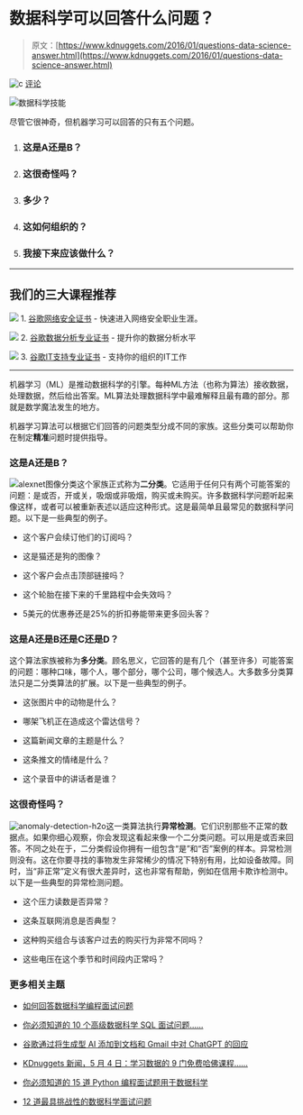 # 数据科学可以回答什么问题？

> 原文：[https://www.kdnuggets.com/2016/01/questions-data-science-answer.html](https://www.kdnuggets.com/2016/01/questions-data-science-answer.html)

![c](../Images/3d9c022da2d331bb56691a9617b91b90.png) [评论](/2016/01/questions-data-science-answer.html/2#comments)

![数据科学技能](../Images/36707994c3d579a1e8b6b9daba2342a9.png)

尽管它很神奇，但机器学习可以回答的只有五个问题。

1.  ### 这是A还是B？

1.  ### 这很奇怪吗？

1.  ### 多少？

1.  ### 这如何组织的？

1.  ### 我接下来应该做什么？

* * *

## 我们的三大课程推荐

![](../Images/0244c01ba9267c002ef39d4907e0b8fb.png) 1\. [谷歌网络安全证书](https://www.kdnuggets.com/google-cybersecurity) - 快速进入网络安全职业生涯。

![](../Images/e225c49c3c91745821c8c0368bf04711.png) 2\. [谷歌数据分析专业证书](https://www.kdnuggets.com/google-data-analytics) - 提升你的数据分析水平

![](../Images/0244c01ba9267c002ef39d4907e0b8fb.png) 3\. [谷歌IT支持专业证书](https://www.kdnuggets.com/google-itsupport) - 支持你的组织的IT工作

* * *

机器学习（ML）是推动数据科学的引擎。每种ML方法（也称为算法）接收数据，处理数据，然后给出答案。ML算法处理数据科学中最难解释且最有趣的部分。那就是数学魔法发生的地方。

机器学习算法可以根据它们回答的问题类型分成不同的家族。这些分类可以帮助你在制定**精准**问题时提供指导。

### 这是A还是B？

![alexnet图像分类](../Images/d8cce61648fb916893b067a2c31bd75c.png)这个家族正式称为**二分类**。它适用于任何只有两个可能答案的问题：是或否，开或关，吸烟或非吸烟，购买或未购买。许多数据科学问题听起来像这样，或者可以被重新表述以适应这种形式。这是最简单且最常见的数据科学问题。以下是一些典型的例子。

+   这个客户会续订他们的订阅吗？

+   这是猫还是狗的图像？

+   这个客户会点击顶部链接吗？

+   这个轮胎在接下来的千里路程中会失效吗？

+   5美元的优惠券还是25%的折扣券能带来更多回头客？

### 这是A还是B还是C还是D？

这个算法家族被称为**多分类**。顾名思义，它回答的是有几个（甚至许多）可能答案的问题：哪种口味，哪个人，哪个部分，哪个公司，哪个候选人。大多数多分类算法只是二分类算法的扩展。以下是一些典型的例子。

+   这张图片中的动物是什么？

+   哪架飞机正在造成这个雷达信号？

+   这篇新闻文章的主题是什么？

+   这条推文的情绪是什么？

+   这个录音中的讲话者是谁？

### 这很奇怪吗？

![anomaly-detection-h2o](../Images/8e2012f5bc6ee0aaf360d69cad2ddd82.png)这一类算法执行**异常检测**。它们识别那些不正常的数据点。如果你细心观察，你会发现这看起来像一个二分类问题。可以用是或否来回答。不同之处在于，二分类假设你拥有一组包含“是”和“否”案例的样本。异常检测则没有。这在你要寻找的事物发生非常稀少的情况下特别有用，比如设备故障。同时，当“非正常”定义有很大差异时，这也非常有帮助，例如在信用卡欺诈检测中。以下是一些典型的异常检测问题。

+   这个压力读数是否异常？

+   这条互联网消息是否典型？

+   这种购买组合与该客户过去的购买行为非常不同吗？

+   这些电压在这个季节和时间段内正常吗？

### 更多相关主题

+   [如何回答数据科学编程面试问题](https://www.kdnuggets.com/2022/01/answer-data-science-coding-interview-questions.html)

+   [你必须知道的 10 个高级数据科学 SQL 面试问题……](https://www.kdnuggets.com/2023/01/top-10-advanced-data-science-sql-interview-questions-must-know-answer.html)

+   [谷歌通过将生成型 AI 添加到文档和 Gmail 中对 ChatGPT 的回应](https://www.kdnuggets.com/2023/03/google-answer-chatgpt-adding-generative-ai-docs-gmail.html)

+   [KDnuggets 新闻，5 月 4 日：学习数据的 9 门免费哈佛课程……](https://www.kdnuggets.com/2022/n18.html)

+   [你必须知道的 15 道 Python 编程面试题用于数据科学](https://www.kdnuggets.com/2022/04/15-python-coding-interview-questions-must-know-data-science.html)

+   [12 道最具挑战性的数据科学面试问题](https://www.kdnuggets.com/2022/07/12-challenging-data-science-interview-questions.html)
